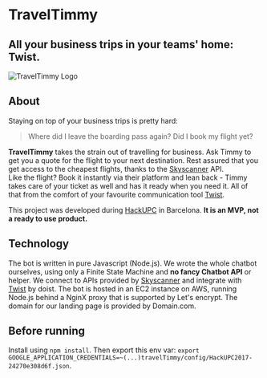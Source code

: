 # TravelTimmy
## All your business trips in your teams' home: Twist.
![TravelTimmy Logo](http://traveltimmy.com/tt_circ_yellow@2x.png)

## About
Staying on top of your business trips is pretty hard:

> Where did I leave the boarding pass again?
> Did I book my flight yet?

**TravelTimmy** takes the strain out of travelling for business.
Ask Timmy to get you a quote for the flight to your next destination. Rest assured that you get access to the cheapest flights, thanks to the [Skyscanner](https://skyscanner.com) API. <br>
Like the flight? Book it instantly via their platform and lean back - Timmy takes care of your ticket as well and has it ready when you need it. All of that from the comfort of your favourite communication tool [Twist](https://twistapp.com).

This project was developed during [HackUPC](http://hackupc.com) in Barcelona.
**It is an MVP, not a ready to use product.**

## Technology
The bot is written in pure Javascript (Node.js). We wrote the whole chatbot ourselves, using only a Finite State Machine and **no fancy Chatbot API** or helper. We connect to APIs provided by [Skyscanner](https://skyscanner.com) and integrate with [Twist](https://twistapp.com) by doist.
The bot is hosted in an EC2 instance on AWS, running Node.js behind a NginX proxy that is supported by Let's encrypt.
The domain for our landing page is provided by Domain.com.

## Before running
Install using `npm install`.
Then export this env var: `export GOOGLE_APPLICATION_CREDENTIALS=~(...)travelTimmy/config/HackUPC2017-24270e308d6f.json`.
